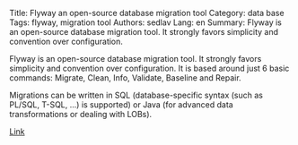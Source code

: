 Title: Flyway an open-source database migration tool
Category: data base
Tags: flyway, migration tool
Authors: sedlav
Lang: en
Summary: Flyway is an open-source database migration tool. It strongly favors simplicity and convention over configuration.

Flyway is an open-source database migration tool. It strongly favors simplicity and convention over configuration. It is based around just 6 basic commands: Migrate, Clean, Info, Validate, Baseline and Repair.

Migrations can be written in SQL (database-specific syntax (such as PL/SQL, T-SQL, ...) is supported) or Java (for advanced data transformations or dealing with LOBs).

[Link](https://flywaydb.org) 
